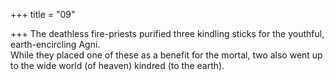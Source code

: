 +++
title = "09"

+++
The deathless fire-priests purified three kindling sticks for the youthful,  earth-encircling Agni.  
While they placed one of these as a benefit for the mortal, two also  went up to the wide world (of heaven) kindred (to the earth).  